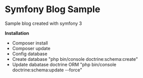 Symfony Blog Sample
========================

Sample blog created with symfony 3

<b>Installation</b>

* Composer install 
* Composer update 
* Config database
* Create database "php bin/console doctrine:schema:create"
* Update dabatase doctrine ORM "php bin/console doctrine:schema:update --force"

